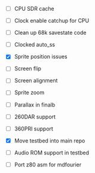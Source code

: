 
- [ ] CPU SDR cache
- [ ] Clock enable catchup for CPU
- [ ] Clean up 68k savestate code
- [ ] Clocked auto_ss

- [x] Sprite position issues
- [ ] Screen flip
- [ ] Screen alignment
- [ ] Sprite zoom
- [ ] Parallax in finalb
- [ ] 260DAR support
- [ ] 360PRI support

- [x] Move testbed into main repo
- [ ] Audio ROM support in testbed
- [ ] Port z80 asm for mdfourier

